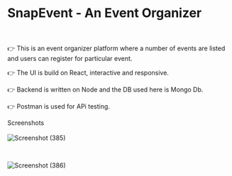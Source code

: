 # SnapEvent - An Event Organizer </br>  </br> 


👉 This is an event organizer platform where a number of events are listed and users can register for particular event. </br> 

👉 The UI is build on React, interactive and responsive. </br> 

👉 Backend is written on Node and the DB used here is Mongo Db. </br> 

👉 Postman is used for APi testing. </br> 

Screenshots
</br>
</br>
![Screenshot (385)](https://github.com/user-attachments/assets/ad985aeb-54f5-429c-a81e-ccc8bbc0552a)

</br>

![Screenshot (386)](https://github.com/user-attachments/assets/0b8f94b8-f179-48b0-ad8d-521d21f87785)
